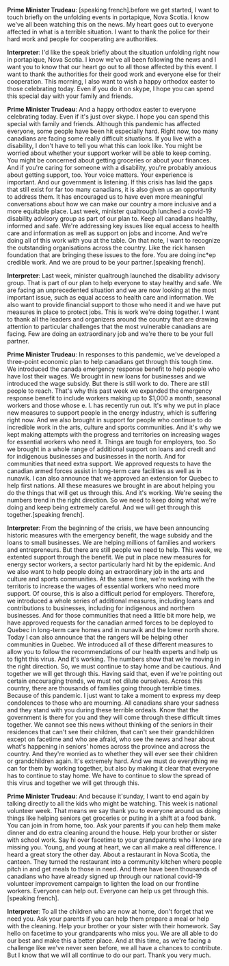 **Prime Minister Trudeau**:
[speaking french].before we get started, I want to touch briefly on the unfolding events in portapique, Nova Scotia. I know we've all been watching this on the news. My heart goes out to everyone affected in what is a terrible situation. I want to thank the police for their hard work and people for cooperating are authorities.

**Interpreter**:
I'd like the speak briefly about the situation unfolding right now in portapique, Nova Scotia. I know we've all been following the news and I want you to know that our heart go out to all those affected by this event. I want to thank the authorities for their good work and everyone else for their cooperation. This morning, I also want to wish a happy orthodox easter to those celebrating today. Even if you do it on skype, I hope you can spend this special day with your family and friends.

**Prime Minister Trudeau**:
And a happy orthodox easter to everyone celebrating today. Even if it's just over skype. I hope you can spend this special with family and friends. Although this pandemic has affected everyone, some people have been hit especially hard. Right now, too many canadians are facing some really difficult situations. If you live with a disability, I don't have to tell you what this can look like. You might be worried about whether your support worker will be able to keep coming. You might be concerned about getting groceries or about your finances. And if you're caring for someone with a disability, you're probably anxious about getting support, too. Your voice matters. Your experience is important. And our government is listening. If this crisis has laid the gaps that still exist for far too many canadians, it is also given us an opportunity to address them. It has encouraged us to have even more meaningful conversations about how we can make our country a more inclusive and a more equitable place. Last week, minister qualtrough lunched a covid-19 disability advisory group as part of our plan to. Keep all canadians healthy, informed and safe. We're addressing key issues like equal access to health care and information as well as support on jobs and income. And we're doing all of this work with you at the table. On that note, I want to recognize the outstanding organisations across the country. Like the rick hansen foundation that are bringing these issues to the fore. You are doing inc*ep credible work. And we are proud to be your partner.[speaking french].

**Interpreter**:
Last week, minister qualtrough launched the disability advisory group. That is part of our plan to help everyone to stay healthy and safe. We are facing an unprecedented situation and we are now looking at the most important issue, such as equal access to health care and information. We also want to provide financial support to those who need it and we have put measures in place to protect jobs. This is work we're doing together. I want to thank all the leaders and organizers around the country that are drawing attention to particular challenges that the most vulnerable canadians are facing. Few are doing an extraordinary job and we're there to be your full partner.

**Prime Minister Trudeau**:
In responses to this pandemic, we've developed a three-point economic plan to help canadians get through this tough time. We introduced the canada emergency response benefit to help people who have lost their wages. We brought in new loans for businesses and we introduced the wage subsidy. But there is still work to do. There are still people to reach. That's why this past week we expanded the emergency response benefit to include workers making up to $1,000 a month, seasonal workers and those whose e. I. has recently run out. It's why we put in place new measures to support people in the energy industry, which is suffering right now. And we also brought in support for people who continue to do incredible work in the arts, culture and sports communities. And it's why we kept making attempts with the progress and territories on increasing wages for essential workers who need it. Things are tough for employers, too. So we brought in a whole range of additional support on loans and credit and for indigenous businesses and businesses in the north. And for communities that need extra support. We approved requests to have the canadian armed forces assist in long-term care facilities as well as in nunavik. I can also announce that we approved an extension for Quebec to help first nations. All these measures we brought in are about helping you do the things that will get us through this. And it's working. We're seeing the numbers trend in the right direction. So we need to keep doing what we're doing and keep being extremely careful. And we will get through this together.[speaking french].

**Interpreter**:
From the beginning of the crisis, we have been announcing historic measures with the emergency benefit, the wage subsidy and the loans to small businesses. We are helping millions of families and workers and entrepreneurs. But there are still people we need to help. This week, we extented support through the benefit. We put in place new measures for energy sector workers, a sector particularly hard hit by the epidemic. And we also want to help people doing an extraordinary job in the arts and culture and sports communities. At the same time, we're working with the territoris to increase the wages of essential workers who need more support. Of course, this is also a difficult period for employers. Therefore, we introduced a whole series of additional measures, including loans and contributions to businesses, including for indigenous and northern businesses. And for those communities that need a little bit more help, we have approved requests for the canadian armed forces to be deployed to Quebec in long-term care homes and in nunavik and the lower north shore. Today I can also announce that the rangers will be helping other communities in Quebec. We introduced all of these different measures to allow you to follow the recommendations of our health experts and help us to fight this virus. And it's working. The numbers show that we're moving in the right direction. So, we must continue to stay home and be cautious. And together we will get through this. Having said that, even if we're pointing out certain encouraging trends, we must not dilute ourselves. Across this country, there are thousands of families going through terrible times. Because of this pandemic. I just want to take a moment to express my deep condolences to those who are mourning. All canadians share your sadness and they stand with you during these terrible ordeals. Know that the government is there for you and they will come through these difficult times together. We cannot see this news without thinking of the seniors in their residences that can't see their children, that can't see their grandchildren except on facetime and who are afraid, who see the news and hear about what's happening in seniors' homes across the province and across the country. And they're worried as to whether they will ever see their children or grandchildren again. It's extremely hard. And we must do everything we can for them by working together, but also by making it clear that everyone has to continue to stay home. We have to continue to slow the spread of this virus and together we will get through this.

**Prime Minister Trudeau**:
And because it'sunday, I want to end again by talking directly to all the kids who might be watching. This week is national volunteer week. That means we say thank you to everyone around us doing things like helping seniors get groceries or puting in a shift at a food bank. You can join in from home, too. Ask your parents if you can help them make dinner and do extra cleaning around the house. Help your brother or sister with school work. Say hi over facetime to your grandparents who I know are missing you. Young, and young at heart, we can all make a real difference. I heard a great story the other day. About a restaurant in Nova Scotia, the canteen. They turned the restaurant into a community kitchen where people pitch in and get meals to those in need. And there have been thousands of canadians who have already signed up through our national covid-19 volunteer improvement campaign to lighten the load on our frontline workers. Everyone can help out. Everyone can help us get through this.[speaking french].

**Interpreter**:
To all the children who are now at home, don't forget that we need you. Ask your parents if you can help them prepare a meal or help with the cleaning. Help your brother or your sister with their homework. Say hello on facetime to your grandparents who miss you. We are all able to do our best and make this a better place. And at this time, as we're facing a challenge like we've never seen before, we all have a chances to contribute. But I know that we will all continue to do our part. Thank you very much.
